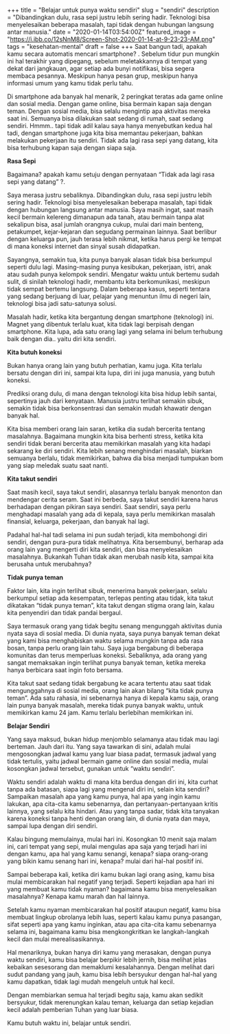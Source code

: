 +++
title = "Belajar untuk punya waktu sendiri"
slug = "sendiri"
description = "Dibandingkan dulu, rasa sepi justru lebih sering hadir. Teknologi bisa menyelesaikan beberapa masalah, tapi tidak dengan hubungan langsung antar manusia."
date = "2020-01-14T03:54:00Z"
featured_image = "https://i.ibb.co/12sNnM8/Screen-Shot-2020-01-14-at-9-23-23-AM.png"
tags = "kesehatan-mental"
draft = false
+++ 
Saat bangun tadi, apakah kamu secara automatis mencari smartphone? . Sebelum tidur pun mungkin ini hal terakhir yang dipegang, sebelum meletakkannya di tempat yang dekat dari jangkauan, agar setiap ada bunyi notifikasi, bisa segera membaca pesannya. Meskipun hanya pesan grup, meskipun hanya informasi umum yang kamu tidak perlu tahu. 

Di smartphone ada banyak hal menarik, 2 peringkat teratas ada game online dan sosial media. Dengan game online, bisa bermain kapan saja dengan teman. Dengan sosial media, bisa selalu mengintip apa aktivitas mereka saat ini. Semuanya bisa dilakukan saat sedang di rumah, saat sedang sendiri. Hmmm.. tapi tidak adil kalau saya hanya menyebutkan kedua hal tadi, dengan smartphone juga kita bisa memantau pekerjaan, bahkan melakukan pekerjaan itu sendiri. Tidak ada lagi rasa sepi yang datang, kita bisa terhubung kapan saja dengan siapa saja.

**Rasa Sepi**

Bagaimana? apakah kamu setuju dengan pernyataan “Tidak ada lagi rasa sepi yang datang” ?.

Saya merasa justru sebaliknya. Dibandingkan dulu, rasa sepi justru lebih sering hadir. Teknologi bisa menyelesaikan beberapa masalah, tapi tidak dengan hubungan langsung antar manusia. Saya masih ingat, saat masih kecil bermain kelereng dimanapun ada tanah, atau bermain tanpa alat sekalipun bisa, asal jumlah orangnya cukup, mulai dari main benteng, petakumpet, kejar-kejaran dan segudang permainan lainnya. Saat berlibur dengan keluarga pun, jauh terasa lebih nikmat, ketika harus pergi ke tempat di mana koneksi internet dan sinyal susah didapatkan.

Sayangnya, semakin tua, kita punya banyak alasan tidak bisa berkumpul seperti dulu lagi. Masing-masing punya kesibukan, pekerjaan, istri, anak atau sudah punya kelompok sendiri. Mengatur waktu untuk bertemu sudah sulit, di sinilah teknologi hadir, membantu kita berkomunikasi, meskipun tidak sempat bertemu langsung. Dalam beberapa kasus, seperti tentara yang sedang berjuang di luar, pelajar yang menuntun ilmu di negeri lain, teknologi bisa jadi satu-satunya solusi.

Masalah hadir, ketika kita bergantung dengan smartphone (teknologi) ini. Magnet yang dibentuk terlalu kuat, kita tidak lagi berpisah dengan smartphone. Kita lupa, ada satu orang lagi yang selama ini belum terhubung baik dengan dia.. yaitu diri kita sendiri.

**Kita butuh koneksi**

Bukan hanya orang lain yang butuh perhatian, kamu juga. Kita terlalu bersatu dengan diri ini, sampai kita lupa, diri ini juga manusia, yang butuh koneksi.

Prediksi orang dulu, di mana dengan teknologi kita bisa hidup lebih santai, sepertinya jauh dari kenyataan. Manusia justru terlihat semakin sibuk, semakin tidak bisa berkonsentrasi dan semakin mudah khawatir dengan banyak hal.

Kita bisa memberi orang lain saran, ketika dia sudah bercerita tentang masalahnya. Bagaimana mungkin kita bisa berhenti stress, ketika kita sendiri tidak berani bercerita atau memikirkan masalah yang kita hadapi sekarang ke diri sendiri. Kita lebih senang menghindari masalah, biarkan semuanya berlalu, tidak memikirkan, bahwa dia bisa menjadi tumpukan bom yang siap meledak suatu saat nanti.

**Kita takut sendiri**

Saat masih kecil, saya takut sendiri, alasannya terlalu banyak menonton dan mendengar cerita seram. Saat ini berbeda, saya takut sendiri karena harus berhadapan dengan pikiran saya sendiri. Saat sendiri, saya perlu menghadapi masalah yang ada di kepala, saya perlu memikirkan masalah finansial, keluarga, pekerjaan, dan banyak hal lagi.

Padahal hal-hal tadi selama ini pun sudah terjadi, kita membohongi diri sendiri, dengan pura-pura tidak melihatnya. Kita bersembunyi, berharap ada orang lain yang mengerti diri kita sendiri, dan bisa menyelesaikan masalahnya. Bukankah Tuhan tidak akan merubah nasib kita, sampai kita berusaha untuk merubahnya?

**Tidak punya teman**

Faktor lain, kita ingin terlihat sibuk, menerima banyak pekerjaan, selalu berkumpul setiap ada kesempatan, terlepas penting atau tidak, kita takut dikatakan “tidak punya teman”, kita takut dengan stigma orang lain, kalau kita penyendiri dan tidak pandai bergaul.

Saya termasuk orang yang tidak begitu senang mengunggah aktivitas dunia nyata saya di sosial media.  Di dunia nyata, saya punya banyak teman dekat yang kami bisa menghabiskan waktu selama mungkin tanpa ada rasa bosan, tanpa perlu orang lain tahu. Saya juga bergabung di beberapa komunitas dan terus memperluas koneksi. Sebaliknya, ada orang yang sangat memaksakan ingin terlihat punya banyak teman, ketika mereka hanya berbicara saat ingin foto bersama.

Kita takut saat sedang tidak bergabung ke acara tertentu atau saat tidak mengunggahnya di sosial media, orang lain akan bilang “kita tidak punya teman”.  Ada satu rahasia, ini sebenarnya hanya di kepala kamu saja, orang lain punya banyak masalah, mereka tidak punya banyak waktu, untuk memikirkan kamu 24 jam.  Kamu terlalu berlebihan memikirkan ini.

**Belajar Sendiri**

Yang saya maksud, bukan hidup menjomblo selamanya atau tidak mau lagi berteman. Jauh dari itu. Yang saya tawarkan di sini, adalah mulai mengosongkan jadwal kamu yang luar biasa padat, termasuk jadwal yang tidak tertulis, yaitu jadwal bermain game online dan sosial media, mulai kosongkan jadwal tersebut, gunakan untuk “waktu sendiri”.

Waktu sendiri adalah waktu di mana kita berdua dengan diri ini, kita curhat tanpa ada batasan, siapa lagi yang mengenal diri ini, selain kita sendiri? Sampaikan masalah apa yang kamu punya, hal apa yang ingin kamu lakukan, apa cita-cita kamu sebenarnya, dan pertanyaan-pertanyaan kritis lainnya, yang selalu kita hindari. Atau yang tanpa sadar, tidak kita tanyakan karena koneksi tanpa henti dengan orang lain, di dunia nyata dan maya, sampai lupa dengan diri sendiri.

Kalau bingung memulainya, mulai hari ini. Kosongkan 10 menit saja malam ini, cari tempat yang sepi, mulai mengulas apa saja yang terjadi hari ini dengan kamu, apa hal yang kamu senangi, kenapa? siapa orang-orang yang bikin kamu senang hari ini, kenapa? mulai dari hal-hal positif ini.

Sampai beberapa kali, ketika diri kamu bukan lagi orang asing, kamu bisa mulai membicarakan hal negatif yang terjadi. Seperti kejadian apa hari ini yang membuat kamu tidak nyaman? bagaimana kamu bisa menyelesaikan masalahnya? Kenapa kamu marah dan hal lainnya.

Setelah kamu nyaman membicarakan hal positif ataupun negatif, kamu bisa membuat lingkup obrolanya lebih luas, seperti kalau kamu punya pasangan, sifat seperti apa yang kamu inginkan, atau apa cita-cita kamu sebenarnya selama ini, bagaimana kamu bisa mengkongkritkan ke langkah-langkah kecil dan mulai merealisasikannya.

Hal menariknya, bukan hanya diri kamu yang merasakan, dengan punya waktu sendiri, kamu bisa belajar berpikir lebih jernih, bisa melihat jelas kebaikan sesesorang dan memaklumi kesalahannya. Dengan melihat dari sudut pandang yang jauh, kamu bisa lebih bersyukur dengan hal-hal yang kamu dapatkan, tidak lagi mudah mengeluh untuk hal kecil.

Dengan membiarkan semua hal terjadi begitu saja, kamu akan sedikit bersyukur, tidak merenungkan kalau teman, keluarga dan setiap kejadian kecil adalah pemberian Tuhan yang luar biasa.

Kamu butuh waktu ini, belajar untuk sendiri.